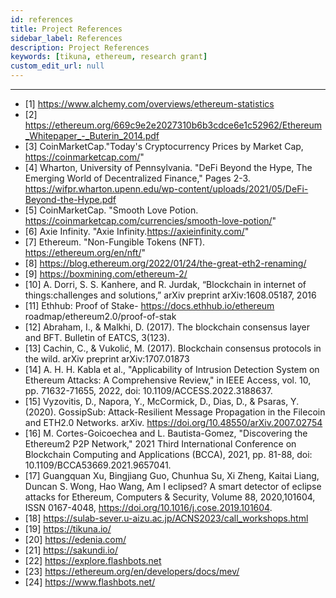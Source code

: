 ```yaml
---
id: references
title: Project References
sidebar_label: References
description: Project References
keywords: [tikuna, ethereum, research grant]
custom_edit_url: null
---
```

---

- [1] https://www.alchemy.com/overviews/ethereum-statistics 
- [2] https://ethereum.org/669c9e2e2027310b6b3cdce6e1c52962/Ethereum_Whitepaper_-_Buterin_2014.pdf 
- [3] CoinMarketCap."Today's Cryptocurrency Prices by Market Cap, https://coinmarketcap.com/"
- [4] Wharton, University of Pennsylvania. "DeFi Beyond the Hype, The Emerging World of Decentralized Finance," Pages 2-3. https://wifpr.wharton.upenn.edu/wp-content/uploads/2021/05/DeFi-Beyond-the-Hype.pdf 
- [5] CoinMarketCap. "Smooth Love Potion. https://coinmarketcap.com/currencies/smooth-love-potion/" 
- [6] Axie Infinity. "Axie Infinity.https://axieinfinity.com/" 
- [7] Ethereum. "Non-Fungible Tokens (NFT). https://ethereum.org/en/nft/" 
- [8] https://blog.ethereum.org/2022/01/24/the-great-eth2-renaming/ 
- [9] https://boxmining.com/ethereum-2/ 
- [10] A. Dorri, S. S. Kanhere, and R. Jurdak, “Blockchain in internet of things:challenges and solutions,” arXiv preprint arXiv:1608.05187, 2016
- [11] Ethhub: Proof of Stake- 
https://docs.ethhub.io/ethereum roadmap/ethereum2.0/proof-of-stak 
- [12] Abraham, I., & Malkhi, D. (2017). The blockchain consensus layer and BFT. Bulletin of EATCS, 3(123).
- [13] Cachin, C., & Vukolić, M. (2017). Blockchain consensus protocols in the wild. arXiv preprint arXiv:1707.01873
- [14] A. H. H. Kabla et al., "Applicability of Intrusion Detection System on Ethereum Attacks: A Comprehensive Review," in IEEE Access, vol. 10, pp. 71632-71655, 2022, doi: 10.1109/ACCESS.2022.3188637.
- [15] Vyzovitis, D., Napora, Y., McCormick, D., Dias, D., & Psaras, Y. (2020). GossipSub: Attack-Resilient Message Propagation in the Filecoin and ETH2.0 Networks. arXiv. https://doi.org/10.48550/arXiv.2007.02754
- [16] M. Cortes-Goicoechea and L. Bautista-Gomez, "Discovering the Ethereum2 P2P Network," 2021 Third International Conference on Blockchain Computing and Applications (BCCA), 2021, pp. 81-88, doi: 10.1109/BCCA53669.2021.9657041.
- [17] Guangquan Xu, Bingjiang Guo, Chunhua Su, Xi Zheng, Kaitai Liang, Duncan S. Wong, Hao Wang, Am I eclipsed? A smart detector of eclipse attacks for Ethereum, Computers & Security, Volume 88, 2020,101604, ISSN 0167-4048, https://doi.org/10.1016/j.cose.2019.101604.
- [18] https://sulab-sever.u-aizu.ac.jp/ACNS2023/call_workshops.html
- [19] https://tikuna.io/
- [20] https://edenia.com/ 
- [21] https://sakundi.io/ 
- [22] https://explore.flashbots.net
- [23] https://ethereum.org/en/developers/docs/mev/
- [24] https://www.flashbots.net/